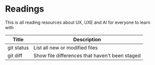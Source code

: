 # Readings
This is all reading resources about UX, UXE and AI for everyone to learn with

| Title | Description |
| --- | --- |
| git status | List all new or modified files |
| git diff | Show file differences that haven't been staged |
